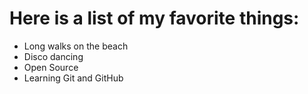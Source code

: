 # Here is a list of my favorite things:
- Long walks on the beach
- Disco dancing
- Open Source
- Learning  Git and GitHub
